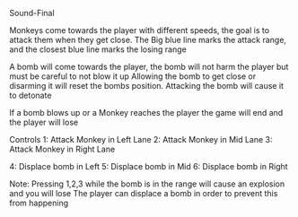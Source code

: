 Sound-Final

Monkeys come towards the player with different speeds, the goal is to attack them when they get close.
The Big blue line marks the attack range, and the closest blue line marks the losing range

A bomb will come towards the player, the bomb will not harm the player but must be careful to not blow it up
Allowing the bomb to get close or disarming it will reset the bombs position. Attacking the bomb will
cause it to detonate

If a bomb blows up or a Monkey reaches the player the game will end and the player will lose

Controls
1: Attack Monkey in Left Lane
2: Attack Monkey in Mid Lane
3: Attack Monkey in Right Lane

4: Displace bomb in Left
5: Displace bomb in Mid
6: Displace bomb in Right


Note: Pressing 1,2,3 while the bomb is in the range will cause an explosion and you will lose
The player can displace a bomb in order to prevent this from happening